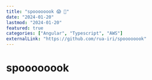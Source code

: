 ```yaml
---
title: "spoooooook 😱 🧟"
date: "2024-01-20"
lastmod: "2024-01-20"
featured: true
categories: ["Angular", "Typescript", "AWS"]
externalLink: "https://github.com/rua-iri/spoooooook"
---
```


# spoooooook


